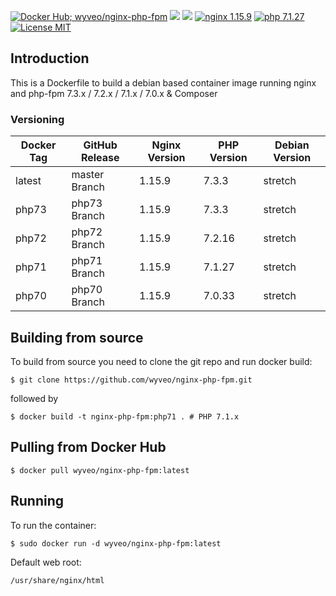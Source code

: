 [![Docker Hub; wyveo/nginx-php-fpm](https://img.shields.io/badge/docker%20hub-wyveo%2Fnginx--php--fpm-blue.svg?&logo=docker&style=for-the-badge)](https://hub.docker.com/r/wyveo/nginx-php-fpm/) [![](https://img.shields.io/microbadger/image-size/wyveo/nginx-php-fpm/php71.svg?&style=for-the-badge)](https://microbadger.com/images/wyveo/nginx-php-fpm) [![](https://img.shields.io/microbadger/layers/wyveo/nginx-php-fpm/php71.svg?&style=for-the-badge)](https://microbadger.com/images/wyveo/nginx-php-fpm) [![nginx 1.15.9](https://img.shields.io/badge/nginx-1.15.9-brightgreen.svg?&logo=nginx&logoColor=white&style=for-the-badge)](https://nginx.org/en/CHANGES) [![php 7.1.27](https://img.shields.io/badge/php--fpm-7.1.27-blue.svg?&logo=php&logoColor=white&style=for-the-badge)](https://secure.php.net/releases/7_1_27.php) [![License MIT](https://img.shields.io/badge/license-MIT-blue.svg?&style=for-the-badge)](https://github.com/wyveo/nginx-php-fpm/blob/master/LICENSE)
## Introduction
This is a Dockerfile to build a debian based container image running nginx and php-fpm 7.3.x / 7.2.x / 7.1.x / 7.0.x & Composer

### Versioning
| Docker Tag | GitHub Release | Nginx Version | PHP Version | Debian Version |
|-----|-------|-----|--------|--------|
| latest | master Branch |1.15.9 | 7.3.3 | stretch |
| php73 | php73 Branch |1.15.9 | 7.3.3 | stretch |
| php72 | php72 Branch |1.15.9 | 7.2.16 | stretch |
| php71 | php71 Branch |1.15.9 | 7.1.27 | stretch |
| php70 | php70 Branch |1.15.9 | 7.0.33 | stretch |
## Building from source
To build from source you need to clone the git repo and run docker build:
```
$ git clone https://github.com/wyveo/nginx-php-fpm.git
```

followed by
```
$ docker build -t nginx-php-fpm:php71 . # PHP 7.1.x
```

## Pulling from Docker Hub
```
$ docker pull wyveo/nginx-php-fpm:latest
```

## Running
To run the container:
```
$ sudo docker run -d wyveo/nginx-php-fpm:latest
```

Default web root:
```
/usr/share/nginx/html
```
